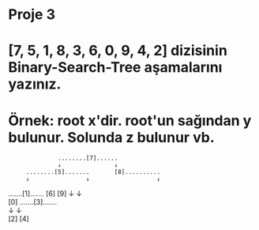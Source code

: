 # Proje 3
# [7, 5, 1, 8, 3, 6, 0, 9, 4, 2] dizisinin Binary-Search-Tree aşamalarını yazınız.

# Örnek: root x'dir. root'un sağından y bulunur. Solunda z bulunur vb.

                  ........[7]......
                  ↓               ↓
         ........[5].......       [8]..........
         ↓                ↓                   ↓
 .......[1].......       [6]                 [9]
 ↓               ↓                                 
[0]      .......[3].......                        
         ↓               ↓                      
        [2]             [4]                      

